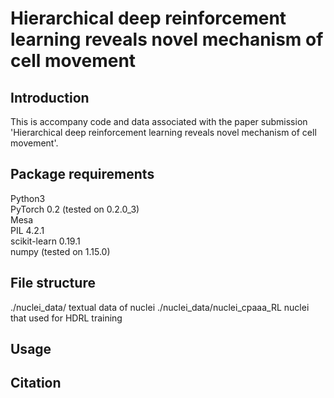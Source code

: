 # Hierarchical deep reinforcement learning reveals novel mechanism of cell movement

## Introduction
This is accompany code and data associated with the paper submission 'Hierarchical deep reinforcement learning reveals novel mechanism of cell movement'.

## Package requirements
  Python3 <br />
  PyTorch 0.2 (tested on 0.2.0_3) <br />
  Mesa <br />
  PIL 4.2.1 <br />
  scikit-learn 0.19.1 <br />
  numpy (tested on 1.15.0) <br />
  
## File structure
  ./nuclei_data/      textual data of nuclei
  ./nuclei_data/nuclei_cpaaa_RL   nuclei that used for HDRL training

## Usage


## Citation
  
